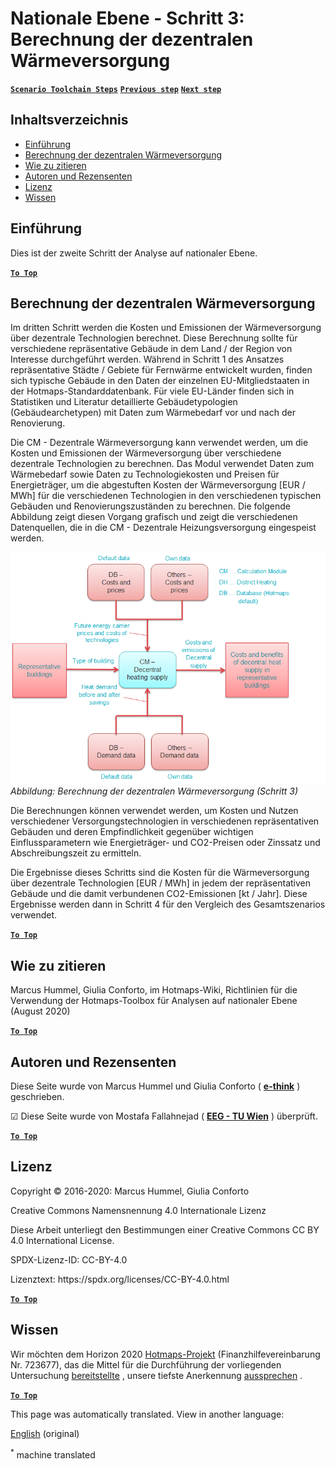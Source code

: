 <h1> <a class="anchor" id="national-level---step-3--calculation-of-decentral-heat-supply" href="#national-level---step-3--calculation-of-decentral-heat-supply"><i class="fa fa-link"></i></a> Nationale Ebene - Schritt 3: Berechnung der dezentralen Wärmeversorgung </h1><p> <a href="guide-national-level-comprehensive-assessment-eed#part-iii-analysis-of-the-economic-potential-for-efficiency-in-heating-and-cooling_different-steps"><strong><code>Scenario Toolchain Steps</code></strong></a> <a href="Step-2-Costs-and-potentials-for-district-heating-in-representative-regions-or-cities"><strong><code>Previous step</code></strong></a> <a href="Step-4-Comparison-of-results-for-different-scenarios"><strong><code>Next step</code></strong></a> </p><h2> <a class="anchor" id="table-of-contents" href="#table-of-contents"><i class="fa fa-link"></i></a> Inhaltsverzeichnis </h2><ul><li> <a href="#introduction">Einführung</a> </li><li> <a href="#calculation-of-decentral-heat-supply">Berechnung der dezentralen Wärmeversorgung</a> </li><li> <a href="#how-to-cite">Wie zu zitieren</a> </li><li> <a href="#authors-and-reviewers">Autoren und Rezensenten</a> </li><li> <a href="#license">Lizenz</a> </li><li> <a href="#acknowledgement">Wissen</a> </li></ul><h2> <a class="anchor" id="introduction" href="#introduction"><i class="fa fa-link"></i></a> Einführung </h2><p> Dies ist der zweite Schritt der Analyse auf nationaler Ebene. </p><p><ins> <code><strong><a href="#table-of-contents">To Top</a></strong></code> </ins> </p><h2> <a class="anchor" id="calculation-of-decentral-heat-supply" href="#calculation-of-decentral-heat-supply"><i class="fa fa-link"></i></a> Berechnung der dezentralen Wärmeversorgung </h2><p> Im dritten Schritt werden die Kosten und Emissionen der Wärmeversorgung über dezentrale Technologien berechnet. Diese Berechnung sollte für verschiedene repräsentative Gebäude in dem Land / der Region von Interesse durchgeführt werden. Während in Schritt 1 des Ansatzes repräsentative Städte / Gebiete für Fernwärme entwickelt wurden, finden sich typische Gebäude in den Daten der einzelnen EU-Mitgliedstaaten in der Hotmaps-Standarddatenbank. Für viele EU-Länder finden sich in Statistiken und Literatur detaillierte Gebäudetypologien (Gebäudearchetypen) mit Daten zum Wärmebedarf vor und nach der Renovierung. </p><p> Die CM - Dezentrale Wärmeversorgung kann verwendet werden, um die Kosten und Emissionen der Wärmeversorgung über verschiedene dezentrale Technologien zu berechnen. Das Modul verwendet Daten zum Wärmebedarf sowie Daten zu Technologiekosten und Preisen für Energieträger, um die abgestuften Kosten der Wärmeversorgung [EUR / MWh] für die verschiedenen Technologien in den verschiedenen typischen Gebäuden und Renovierungszuständen zu berechnen. Die folgende Abbildung zeigt diesen Vorgang grafisch und zeigt die verschiedenen Datenquellen, die in die CM - Dezentrale Heizungsversorgung eingespeist werden. </p><p><img alt="" src="../images/Hotmaps_ApproachNational_Step3.png"/> <em>Abbildung: Berechnung der dezentralen Wärmeversorgung (Schritt 3)</em> </p><p> Die Berechnungen können verwendet werden, um Kosten und Nutzen verschiedener Versorgungstechnologien in verschiedenen repräsentativen Gebäuden und deren Empfindlichkeit gegenüber wichtigen Einflussparametern wie Energieträger- und CO2-Preisen oder Zinssatz und Abschreibungszeit zu ermitteln. </p><p> Die Ergebnisse dieses Schritts sind die Kosten für die Wärmeversorgung über dezentrale Technologien [EUR / MWh] in jedem der repräsentativen Gebäude und die damit verbundenen CO2-Emissionen [kt / Jahr]. Diese Ergebnisse werden dann in Schritt 4 für den Vergleich des Gesamtszenarios verwendet. </p><p><ins> <code><strong><a href="#table-of-contents">To Top</a></strong></code> </ins> </p><h2> <a class="anchor" id="how-to-cite" href="#how-to-cite"><i class="fa fa-link"></i></a> Wie zu zitieren </h2><p> Marcus Hummel, Giulia Conforto, im Hotmaps-Wiki, Richtlinien für die Verwendung der Hotmaps-Toolbox für Analysen auf nationaler Ebene (August 2020) </p><p><ins> <code><strong><a href="#table-of-contents">To Top</a></strong></code> </ins> </p><h2> <a class="anchor" id="authors-and-reviewers" href="#authors-and-reviewers"><i class="fa fa-link"></i></a> Autoren und Rezensenten </h2><p> Diese Seite wurde von Marcus Hummel und Giulia Conforto ( <strong><a href="https://e-think.ac.at">e-think</a></strong> ) geschrieben. </p><p> ☑ Diese Seite wurde von Mostafa Fallahnejad ( <strong><a href="https://eeg.tuwien.ac.at/">EEG - TU Wien</a></strong> ) überprüft. </p><p> <a href="#table-of-contents"><strong><code>To Top</code></strong></a> </p> <h2> <a class="anchor" id="license" href="#license"><i class="fa fa-link"></i></a> Lizenz </h2><p> Copyright © 2016-2020: Marcus Hummel, Giulia Conforto </p><p> Creative Commons Namensnennung 4.0 Internationale Lizenz </p><p> Diese Arbeit unterliegt den Bestimmungen einer Creative Commons CC BY 4.0 International License. </p><p> SPDX-Lizenz-ID: CC-BY-4.0 </p><p> Lizenztext: https://spdx.org/licenses/CC-BY-4.0.html </p><p><ins> <code><strong><a href="#table-of-contents">To Top</a></strong></code> </ins> </p><h2> <a class="anchor" id="acknowledgement" href="#acknowledgement"><i class="fa fa-link"></i></a> Wissen </h2><p> Wir möchten dem Horizon 2020 <a href="https://www.hotmaps-project.eu">Hotmaps-Projekt</a> (Finanzhilfevereinbarung Nr. 723677), das die Mittel für die Durchführung der vorliegenden Untersuchung <a href="https://www.hotmaps-project.eu">bereitstellte</a> , unsere tiefste Anerkennung <a href="https://www.hotmaps-project.eu">aussprechen</a> . </p><p><ins> <code><strong><a href="#table-of-contents">To Top</a></strong></code> </ins> </p>


<!--- THIS IS A SUPER UNIQUE IDENTIFIER -->

This page was automatically translated. View in another language:

[English](../en/Step-3-Calculation-of-decentral-heat-supply) (original)  

<sup>\*</sup> machine translated
